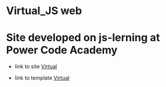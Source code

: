 # Virtual_JS web
# Site developed on js-lerning  at Power Code Academy
- link to site [Virtual](https://github.com/Ivanduik/virtualReact)

* link to template [Virtual](<https://www.figma.com/file/fn0KBYyV6AExvnThZWPiS6/Diagram---Virtual-Reality-Landing-Page-Concept?node-id=0%3A1&t=cIq4A4bdIE0FGCRw-0>)

